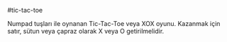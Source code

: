 #tic-tac-toe

Numpad tuşları ile oynanan Tic-Tac-Toe veya XOX oyunu. Kazanmak için satır, sütun veya çapraz olarak X veya O getirilmelidir.
